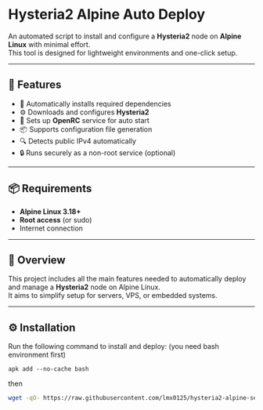 # Hysteria2 Alpine Auto Deploy

An automated script to install and configure a **Hysteria2** node on **Alpine Linux** with minimal effort.  
This tool is designed for lightweight environments and one-click setup.

---

## 🚀 Features

- 🧩 Automatically installs required dependencies  
- ⚙️ Downloads and configures **Hysteria2**  
- 🔁 Sets up **OpenRC** service for auto start  
- 📦 Supports configuration file generation  
- 🔍 Detects public IPv4 automatically  
- 🔒 Runs securely as a non-root service (optional)

---

## 📦 Requirements

- **Alpine Linux 3.18+**
- **Root access** (or sudo)
- Internet connection

---

## 🧠 Overview

This project includes all the main features needed to automatically deploy and manage a **Hysteria2** node on Alpine Linux.  
It aims to simplify setup for servers, VPS, or embedded systems.

---

## ⚙️ Installation

Run the following command to install and deploy:
(you need bash environment first)

```ash
apk add --no-cache bash
```
then
```bash
wget -qO- https://raw.githubusercontent.com/lmx0125/hysteria2-alpine-setup/main/install.sh | bash
